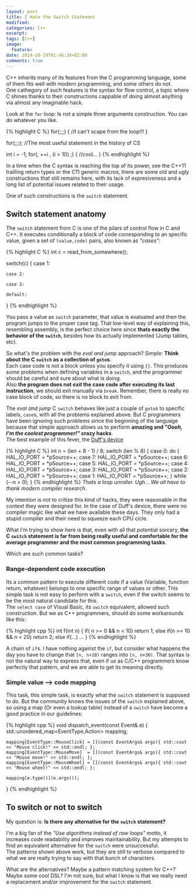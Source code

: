 ```yaml
---
layout: post
title: I Hate the Switch Statement
modified:
categories: C++
excerpt:
tags: [C++]
image:
  feature:
date: 2014-10-19T01:46:34+02:00
comments: true
---
```


C++ inherits many of its features from the C programming language, some of them fits well with modern programming, and some others do not.   
One cathegory of such features is the syntax for flow control, a topic where C shines thanks to their constructions cappable of doing almost anything via almost any imaginable hack.   

Look at the `for` loop: Is not a simple three arguments construction. You can do whatever you like.

{% highlight C %}
for(;;;)
{
    //I can't scape from the loop!!!
}

for(;;;); //The most useful statement in the history of CS

int i = -1;
for(; ++i , (i < 10) ;)
{
    //cool...
}
{% endhighlight %}

In a time when the C syntax is reaching the top of its power, see the C++11 trailling return types or the C11 generic macros, there are some old and ugly constructions that still remains here, with its lack of expresiveness and a long list of potential issues related to their usage.

One of such constructions is the `switch` statement.

## Switch statement anatomy

The `switch` statement from C is one of the pilars of control flow in C and C++. It executes conditionally a block of code corresponding to an specific value, given 
a set of `(value,code)` pairs, also known as *"cases"*:

{% highlight C %}
int c = read_from_somewhere();

switch(c)
{
    case 1:

    case 2:

    case 3:

    default:

}
{% endhighlight %}

You pass a value as `switch` parameter, that value is evaluated and then the program jumps to the proper case tag. That low-level way of explaining this, resembling assembly, is the perfect choice here since **thats exactly the behavior of the `switch`**, besides how its actually implemented (Jump tables, etc).

So what's the problem with the *eval and jump* approach? Simple: **Think about the C `switch`  as a collection of `goto`s**.  
Each case code is not a block unless you specify it using `{}`. This produces some problems when defining variables in a `switch`, and the programmer should be careful and sure about what is doing.   
Also **the program does not *exit* the case code after executing its last instruction**, we should exit manually via `break`. Remember, there is really no case block of code, so there is no block to exit from. 

The *eval and jump* C `switch` behaves like just a couple of `goto`s to specific labels, `case`s, with all the problems explained above. But C programmers have been ignoring such problems since the beginning of the language because that simple approach allows us to perform **amazing and *"Oooh, I'm the coolest programmer!"* crazy hacks**.  
The best example of this fever, the [Duff's device](http://www.drdobbs.com/a-reusable-duff-device/184406208)

{% highlight C %}
int n = (len + 8 - 1) / 8;
switch (len % 8) {
case 0: do { HAL_IO_PORT = *pSource++;
case 7: HAL_IO_PORT = *pSource++;
case 6: HAL_IO_PORT = *pSource++;
case 5: HAL_IO_PORT = *pSource++;
case 4: HAL_IO_PORT = *pSource++;
case 3: HAL_IO_PORT = *pSource++;
case 2: HAL_IO_PORT = *pSource++;
case 1: HAL_IO_PORT = *pSource++;
} while (--n > 0);
}
{% endhighlight %}
*Thats a loop unroller. Ugh... We all have to thank modern compiler research.*

My intention is not to critize this kind of hacks, they were reasonable in the context they were designed for. In the case of Duff's device, there were no compiler magic like what we have available these days. They only had a stupid compiler and their need to squeeze each CPU cicle.

What I'm trying to show here is that, even with all that potential sorcery, **the C `switch` statement is far from being really useful and comfortable for the average programmer and the most common programming tasks**.

Which are such common tasks?

### Range-dependent code execution

Its a common pattern to execute different code if a value (Variable, function return, whatever) belongs to one specific range of values or other. This simple task is not easy to perform with a `switch`, even if the switch seems to be the most natural candidate for this.  
The `select case` of Visual Basic, its `switch` equivalent, allowed such construction. But we as C++ programmers, should do some workarounds like this:

{% highlight cpp %}
int f(int n)
{
    if( n >= 0 && n < 10)
        return 1;
    else if(n >= 10 && n < 20)
        return 2;
    else if(...)
        ...
} 
{% endhighlight %}

A chain of `if`s. I have nothing against the `if`, but consider what happens the day you have to change that `[n, n+10)` ranges into `[n, n+30)`. That syntax is not the natural way to express that, even if us as C/C++ programmers know perfectly that pattern, and we are able to get its meaning directly. 

### Simple value --> code mapping

This task, this simple task, is exactly what the `switch` statement is supposed to do. But the community knows the issues of the `switch` explained above, so using a map (Or even a lookup table) instead of a `switch` have become a good practice in our guidelines:

{% highlight cpp %}
void dispatch_event(const Event& e)
{
    std::unordered_map<EventType,Action> mapping;

    mapping[EventType::MouseClick] = [](const EventArgs& args){ std::cout << "Mouse click!" << std::endl; };
    mapping[EventType::MouseMove]  = [](const EventArgs& args){ std::cout << "Mouse move!" << std::endl; };
    mapping[EventType::MouseWheel] = [](const EventArgs& args){ std::cout << "Mouse wheel!" << std::endl; };

    mapping[e.type()](e.args());   
}
{% endhighlight %}


## To switch or not to switch

My question is: **Is there any alternative for the `switch` statement?**

I'm a big fan of the *"Use algorithms instead of raw loops"* motto, it increases code readability and improves 
maintainability. But my attempts to find an equivalent alternative for the `switch` were unsuccessful.  
The patterns shown above work, but they are still to verbose compared to what we are really trying to say with that bunch of characters.

What are the alternatives? Maybe a pattern matching system for C++? Maybe some cool DSL? I'm not sure, but what I know is that we really need a replacement and/or improvement for the `switch` statement.

